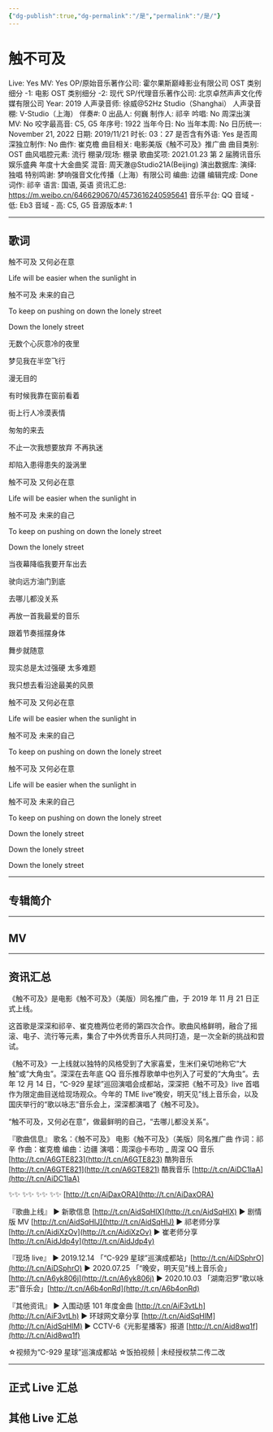 ```yaml
---
{"dg-publish":true,"dg-permalink":"/是","permalink":"/是/"}
---
```



# 触不可及

Live: Yes
MV: Yes
OP/原始音乐著作公司: 霍尔果斯巅峰影业有限公司
OST 类别细分 -1: 电影
OST 类别细分 -2: 现代
SP/代理音乐著作公司: 北京卓然声声文化传媒有限公司
Year: 2019
人声录音师: 徐威@52Hz Studio（Shanghai）
人声录音棚: V-Studio（上海）
伴奏#: 0
出品人: 何巍
制作人: 祁辛
吟唱: No
周深出演 MV: No
咬字最高音: C5, G5
年序号: 1922
当年今日: No
当年本周: No
日历统一: November 21, 2022
日期: 2019/11/21
时长: 03：27
是否含有外语: Yes
是否周深独立制作: No
曲作: 崔克檐
曲目相关: 电影美版《触不可及》推广曲
曲目类别: OST
曲风唱腔元素: 流行
棚录/现场: 棚录
歌曲奖项: 2021.01.23 第 2 届腾讯音乐娱乐盛典 年度十大金曲奖
混音: 周天澈@Studio21A(Beijing)
演出数据库:
演绎: 独唱
特别鸣谢: 梦响强音文化传播（上海）有限公司
编曲: 边疆
编辑完成: Done
词作: 祁辛
语言: 国语, 英语
资讯汇总: https://m.weibo.cn/6466290670/4573616240595641
音乐平台: QQ
音域 - 低: Eb3
音域 - 高: C5, G5
音源版本#: 1

---

## 歌词

触不可及 又何必在意

Life will be easier when the sunlight in

触不可及 未来的自己

To keep on pushing on down the lonely street

Down the lonely street

无数个心灰意冷的夜里

梦见我在半空飞行

漫无目的

有时候我靠在窗前看着

街上行人冷漠表情

匆匆的来去

不止一次我想要放弃 不再执迷

却陷入患得患失的漩涡里

触不可及 又何必在意

Life will be easier when the sunlight in

触不可及 未来的自己

To keep on pushing on down the lonely street

Down the lonely street

当夜幕降临我要开车出去

驶向远方油门到底

去哪儿都没关系

再放一首我最爱的音乐

跟着节奏摇摆身体

舞步就随意

现实总是太过强硬 太多难题

我只想去看沿途最美的风景

触不可及 又何必在意

Life will be easier when the sunlight in

触不可及 未来的自己

To keep on pushing on down the lonely street

触不可及 又何必在意

Life will be easier when the sunlight in

触不可及 未来的自己

To keep on pushing on down the lonely street

Down the lonely street

Down the lonely street

Down the lonely street

---

## 专辑简介

---

## MV

---

## 资讯汇总

《触不可及》是电影《触不可及》（美版）同名推广曲，于 2019 年 11 月 21 日正式上线。

  这首歌是深深和祁辛、崔克檐两位老师的第四次合作。歌曲风格鲜明，融合了摇滚、电子、流行等元素，集合了中外优秀音乐人共同打造，是一次全新的挑战和尝试。

《触不可及》一上线就以独特的风格受到了大家喜爱，生米们亲切地称它“大触”或“大角虫”。深深在去年底 QQ 音乐推荐歌单中也列入了可爱的“大角虫”。去年 12 月 14 日，“C-929 星球”巡回演唱会成都站，深深把《触不可及》live 首唱作为限定曲目送给现场观众。今年的 TME live“晚安，明天见”线上音乐会，以及国庆举行的“歌以咏志”音乐会上，深深都演唱了《触不可及》。

  “触不可及，又何必在意”，做最鲜明的自己，“去哪儿都没关系”。

『歌曲信息』
歌名：《触不可及》
电影《触不可及》（美版）同名推广曲
作词：祁辛
作曲：崔克檐
编曲：边疆
演唱：周深@卡布叻 _ 周深
QQ 音乐 [http://t.cn/A6GTE823](http://t.cn/A6GTE823)
酷狗音乐 [http://t.cn/A6GTE821](http://t.cn/A6GTE821)
酷我音乐 [http://t.cn/AiDC1laA](http://t.cn/AiDC1laA)

✨✨ ✨✨ ✨✨ ✨✨
[http://t.cn/AiDaxORA](http://t.cn/AiDaxORA)

『歌曲上线』
► 新歌信息 [http://t.cn/AidSqHlX](http://t.cn/AidSqHlX)
► 剧情版 MV [http://t.cn/AidSqHlJ](http://t.cn/AidSqHlJ)
► 祁老师分享 [http://t.cn/AidiXzOv](http://t.cn/AidiXzOv)
► 崔老师分享 [http://t.cn/AidJdp4y](http://t.cn/AidJdp4y)

『现场 live』
► 2019.12.14
「“C-929 星球”巡演成都站」[http://t.cn/AiDSphrO](http://t.cn/AiDSphrO)
► 2020.07.25
「“晚安，明天见”线上音乐会」[http://t.cn/A6yk806j](http://t.cn/A6yk806j)
► 2020.10.03
「湖南汨罗“歌以咏志”音乐会」[http://t.cn/A6b4onRd](http://t.cn/A6b4onRd)

『其他资讯』
► 入围动感 101 年度金曲 [http://t.cn/AiF3vtLh](http://t.cn/AiF3vtLh)
► 环球网文章分享 [http://t.cn/AidSqHlM](http://t.cn/AidSqHlM)
► CCTV-6《光影星播客》报道 [http://t.cn/Aid8wq1f](http://t.cn/Aid8wq1f)

☆视频为“C-929 星球”巡演成都站
☆饭拍视频 | 未经授权禁二传二改

---

## 正式 Live 汇总

## 其他 Live 汇总
